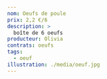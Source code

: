 ```yaml
---
nom: Oeufs de poule
prix: 2,2 €/6
description: >
  boîte de 6 oeufs
producteur: Olivia
contrats: oeufs
tags: 
  - oeuf
illustration: ./media/oeuf.jpg
---
```



